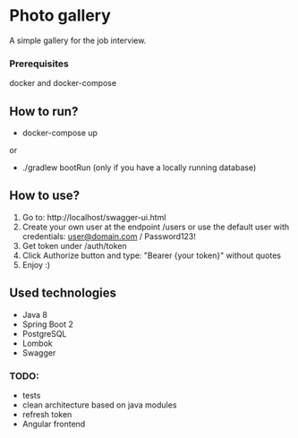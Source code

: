 # Photo gallery

A simple gallery for the job interview.


### Prerequisites
docker and docker-compose

## How to run?
 - docker-compose up
 
 or
 
 - ./gradlew bootRun (only if you have a locally running database)
 
## How to use?
1. Go to: http://localhost/swagger-ui.html
2. Create your own user at the endpoint /users or use the default user with credentials: user@domain.com / Password123!
3. Get token under /auth/token
4. Click Authorize button and type: "Bearer {your token}" without quotes
5. Enjoy :)
 
## Used technologies
 - Java 8
 - Spring Boot 2
 - PostgreSQL
 - Lombok
 - Swagger
 
 ### TODO:
  - tests
  - clean architecture based on java modules
  - refresh token
  - Angular frontend
  
